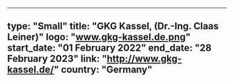 
---
type: "Small"
title: "GKG Kassel, (Dr.-Ing. Claas Leiner)"
logo: "www.gkg-kassel.de.png"
start_date: "01 February 2022"
end_date: "28 February 2023"
link: "http://www.gkg-kassel.de/"
country: "Germany"
---

